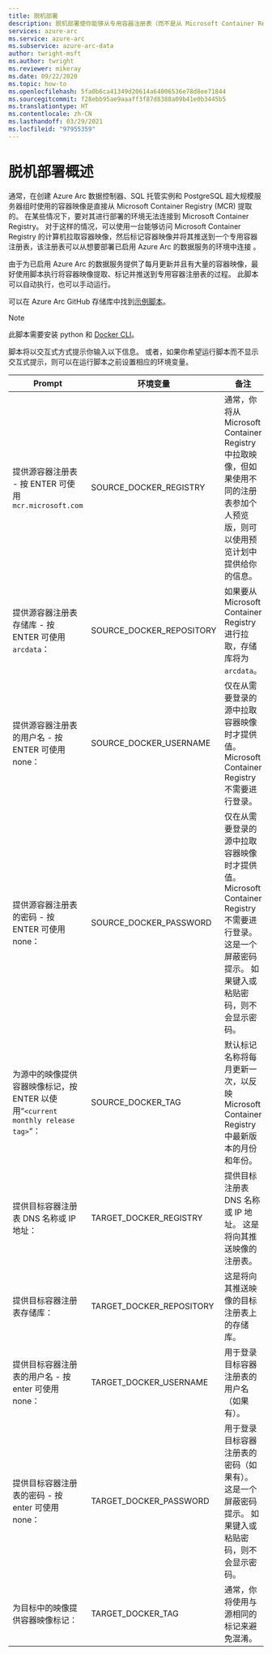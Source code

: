 ```yaml
---
title: 脱机部署
description: 脱机部署使你能够从专用容器注册表（而不是从 Microsoft Container Registry）拉取容器映像。
services: azure-arc
ms.service: azure-arc
ms.subservice: azure-arc-data
author: twright-msft
ms.author: twright
ms.reviewer: mikeray
ms.date: 09/22/2020
ms.topic: how-to
ms.openlocfilehash: 5fa0b6ca41349d20614a64006536e78d8ee71844
ms.sourcegitcommit: f28ebb95ae9aaaff3f87d8388a09b41e0b3445b5
ms.translationtype: HT
ms.contentlocale: zh-CN
ms.lasthandoff: 03/29/2021
ms.locfileid: "97955359"
---
```

# <a name="offline-deployment-overview"></a>脱机部署概述

通常，在创建 Azure Arc 数据控制器、SQL 托管实例和 PostgreSQL 超大规模服务器组时使用的容器映像是直接从 Microsoft Container Registry (MCR) 提取的。 在某些情况下，要对其进行部署的环境无法连接到 Microsoft Container Registry。  对于这样的情况，可以使用一台能够访问 Microsoft Container Registry 的计算机拉取容器映像，然后标记容器映像并将其推送到一个专用容器注册表，该注册表可以从想要部署已启用 Azure Arc 的数据服务的环境中连接 。

由于为已启用 Azure Arc 的数据服务提供了每月更新并且有大量的容器映像，最好使用脚本执行将容器映像提取、标记并推送到专用容器注册表的过程。  此脚本可以自动执行，也可以手动运行。

可以在 Azure Arc GitHub 存储库中找到[示例脚本](https://raw.githubusercontent.com/microsoft/azure_arc/main/arc_data_services/deploy/scripts/pull-and-push-arc-data-services-images-to-private-registry.py)。

> [!NOTE]
> 此脚本需要安装 python 和 [Docker CLI](https://docs.docker.com/install/)。

脚本将以交互式方式提示你输入以下信息。  或者，如果你希望运行脚本而不显示交互式提示，则可以在运行脚本之前设置相应的环境变量。

|Prompt|环境变量|备注|
|---|---|---|
|提供源容器注册表 - 按 ENTER 可使用 `mcr.microsoft.com`|SOURCE_DOCKER_REGISTRY|通常，你将从 Microsoft Container Registry 中拉取映像，但如果使用不同的注册表参加个人预览版，则可以使用预览计划中提供给你的信息。|
|提供源容器注册表存储库 - 按 ENTER 可使用 `arcdata`：|SOURCE_DOCKER_REPOSITORY|如果要从 Microsoft Container Registry 进行拉取，存储库将为 `arcdata`。|
|提供源容器注册表的用户名 - 按 ENTER 可使用 none：|SOURCE_DOCKER_USERNAME|仅在从需要登录的源中拉取容器映像时才提供值。  Microsoft Container Registry 不需要进行登录。|
|提供源容器注册表的密码 - 按 ENTER 可使用 none：|SOURCE_DOCKER_PASSWORD|仅在从需要登录的源中拉取容器映像时才提供值。  Microsoft Container Registry 不需要进行登录。 这是一个屏蔽密码提示。  如果键入或粘贴密码，则不会显示密码。|
|为源中的映像提供容器映像标记，按 ENTER 以使用“`<current monthly release tag>`”：|SOURCE_DOCKER_TAG|默认标记名称将每月更新一次，以反映 Microsoft Container Registry 中最新版本的月份和年份。|
|提供目标容器注册表 DNS 名称或 IP 地址：|TARGET_DOCKER_REGISTRY|提供目标注册表 DNS 名称或 IP 地址。  这是将向其推送映像的注册表。|
|提供目标容器注册表存储库：|TARGET_DOCKER_REPOSITORY|这是将向其推送映像的目标注册表上的存储库。|
|提供目标容器注册表的用户名 - 按 enter 可使用 none：|TARGET_DOCKER_USERNAME|用于登录目标容器注册表的用户名（如果有）。|
|提供目标容器注册表的密码 - 按 enter 可使用 none：|TARGET_DOCKER_PASSWORD|用于登录目标容器注册表的密码（如果有）。 这是一个屏蔽密码提示。  如果键入或粘贴密码，则不会显示密码。|
|为目标中的映像提供容器映像标记：|TARGET_DOCKER_TAG|通常，你将使用与源相同的标记来避免混淆。|